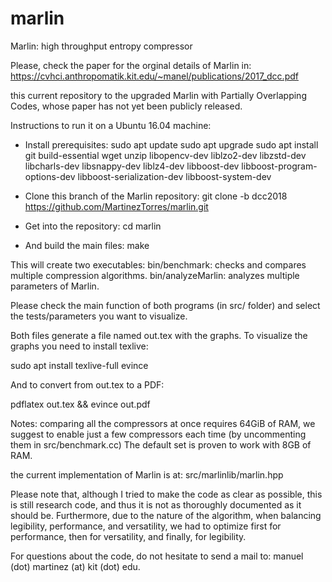 # marlin
Marlin: high throughput entropy compressor

Please, check the paper for the orginal details of Marlin in:
<https://cvhci.anthropomatik.kit.edu/~manel/publications/2017_dcc.pdf>

this current repository to the upgraded Marlin with Partially Overlapping Codes, whose paper has not yet been publicly released.

Instructions to run it on a Ubuntu 16.04 machine:

- Install prerequisites:
sudo apt update
sudo apt upgrade
sudo apt install git build-essential wget unzip libopencv-dev liblzo2-dev libzstd-dev libcharls-dev libsnappy-dev liblz4-dev libboost-dev libboost-program-options-dev libboost-serialization-dev libboost-system-dev 

- Clone this branch of the Marlin repository: 
git clone -b dcc2018 https://github.com/MartinezTorres/marlin.git

- Get into the repository:
cd marlin

- And build the main files:
make

This will create two executables:
bin/benchmark: checks and compares multiple compression algorithms.
bin/analyzeMarlin: analyzes multiple parameters of Marlin.

Please check the main function of both programs (in src/ folder) and select the tests/parameters you want to visualize.

Both files generate a file named out.tex with the graphs. To visualize the graphs you need to install texlive:

sudo apt install texlive-full evince

And to convert from out.tex to a PDF:

pdflatex out.tex && evince out.pdf


Notes:
comparing all the compressors at once requires 64GiB of RAM, we suggest to enable just a few compressors each time (by uncommenting them in src/benchmark.cc) The default set is proven to work with 8GB of RAM.

the current implementation of Marlin is at: src/marlinlib/marlin.hpp

Please note that, although I tried to make the code as clear as possible, this is still research code, and thus it is not as thoroughly documented as it should be. Furthermore, due to the nature of the algorithm, when balancing legibility, performance, and versatility, we had to optimize first for performance, then for versatility, and finally, for legibility.

For questions about the code, do not hesitate to send a mail to:  manuel (dot) martinez (at) kit (dot) edu. 


